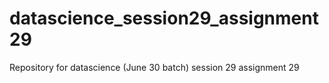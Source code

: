 # datascience_session29_assignment29
Repository for datascience (June 30 batch) session 29 assignment 29
